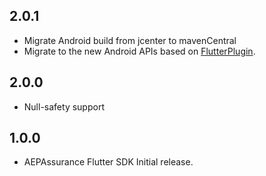 ## 2.0.1 

* Migrate Android build from jcenter to mavenCentral
* Migrate to the new Android APIs based on [FlutterPlugin](https://api.flutter.dev/javadoc/io/flutter/embedding/engine/plugins/FlutterPlugin.html).

## 2.0.0

* Null-safety support

## 1.0.0

* AEPAssurance Flutter SDK Initial release.
